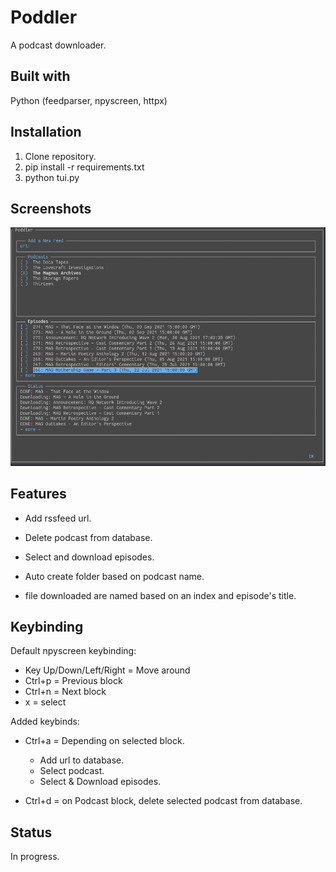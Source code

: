 # Poddler
A podcast downloader.

## Built with
Python (feedparser, npyscreen, httpx)

## Installation
1. Clone repository.
2. pip install -r requirements.txt
3. python tui.py

## Screenshots
![](screenshots/poddler2.png)

## Features
- Add rssfeed url.
- Delete podcast from database.
- Select and download episodes.

- Auto create folder based on podcast name.
- file downloaded are named based on an index and episode's title.

## Keybinding
Default npyscreen keybinding:

- Key Up/Down/Left/Right = Move around
- Ctrl+p = Previous block
- Ctrl+n = Next block
- x = select

Added keybinds:

- Ctrl+a = Depending on selected block.
    * Add url to database.
    * Select podcast.
    * Select & Download episodes.
                
- Ctrl+d = on Podcast block, delete selected podcast from database.

## Status
In progress.
